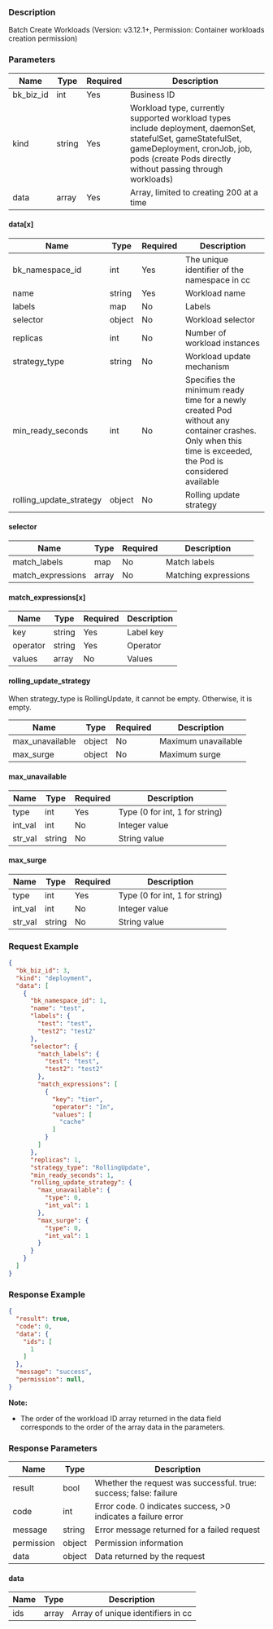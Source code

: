 ### Description

Batch Create Workloads (Version: v3.12.1+, Permission: Container workloads creation permission)

### Parameters

| Name      | Type   | Required | Description                                                                                                                                                                                                |
|-----------|--------|----------|------------------------------------------------------------------------------------------------------------------------------------------------------------------------------------------------------------|
| bk_biz_id | int    | Yes      | Business ID                                                                                                                                                                                                |
| kind      | string | Yes      | Workload type, currently supported workload types include deployment, daemonSet, statefulSet, gameStatefulSet, gameDeployment, cronJob, job, pods (create Pods directly without passing through workloads) |
| data      | array  | Yes      | Array, limited to creating 200 at a time                                                                                                                                                                   |

#### data[x]

| Name                    | Type   | Required | Description                                                                                                                                              |
|-------------------------|--------|----------|----------------------------------------------------------------------------------------------------------------------------------------------------------|
| bk_namespace_id         | int    | Yes      | The unique identifier of the namespace in cc                                                                                                             |
| name                    | string | Yes      | Workload name                                                                                                                                            |
| labels                  | map    | No       | Labels                                                                                                                                                   |
| selector                | object | No       | Workload selector                                                                                                                                        |
| replicas                | int    | No       | Number of workload instances                                                                                                                             |
| strategy_type           | string | No       | Workload update mechanism                                                                                                                                |
| min_ready_seconds       | int    | No       | Specifies the minimum ready time for a newly created Pod without any container crashes. Only when this time is exceeded, the Pod is considered available |
| rolling_update_strategy | object | No       | Rolling update strategy                                                                                                                                  |

#### selector

| Name              | Type  | Required | Description          |
|-------------------|-------|----------|----------------------|
| match_labels      | map   | No       | Match labels         |
| match_expressions | array | No       | Matching expressions |

#### match_expressions[x]

| Name     | Type   | Required | Description |
|----------|--------|----------|-------------|
| key      | string | Yes      | Label key   |
| operator | string | Yes      | Operator    |
| values   | array  | No       | Values      |

#### rolling_update_strategy

When strategy_type is RollingUpdate, it cannot be empty. Otherwise, it is empty.

| Name            | Type   | Required | Description         |
|-----------------|--------|----------|---------------------|
| max_unavailable | object | No       | Maximum unavailable |
| max_surge       | object | No       | Maximum surge       |

#### max_unavailable

| Name    | Type   | Required | Description                    |
|---------|--------|----------|--------------------------------|
| type    | int    | Yes      | Type (0 for int, 1 for string) |
| int_val | int    | No       | Integer value                  |
| str_val | string | No       | String value                   |

#### max_surge

| Name    | Type   | Required | Description                    |
|---------|--------|----------|--------------------------------|
| type    | int    | Yes      | Type (0 for int, 1 for string) |
| int_val | int    | No       | Integer value                  |
| str_val | string | No       | String value                   |

### Request Example

```json
{
  "bk_biz_id": 3,
  "kind": "deployment",
  "data": [
    {
      "bk_namespace_id": 1,
      "name": "test",
      "labels": {
        "test": "test",
        "test2": "test2"
      },
      "selector": {
        "match_labels": {
          "test": "test",
          "test2": "test2"
        },
        "match_expressions": [
          {
            "key": "tier",
            "operator": "In",
            "values": [
              "cache"
            ]
          }
        ]
      },
      "replicas": 1,
      "strategy_type": "RollingUpdate",
      "min_ready_seconds": 1,
      "rolling_update_strategy": {
        "max_unavailable": {
          "type": 0,
          "int_val": 1
        },
        "max_surge": {
          "type": 0,
          "int_val": 1
        }
      }
    }
  ]
}
```

### Response Example

```json
{
  "result": true,
  "code": 0,
  "data": {
    "ids": [
      1
    ]
  },
  "message": "success",
  "permission": null,
}
```

**Note:**

- The order of the workload ID array returned in the data field corresponds to the order of the array data in the
  parameters.

### Response Parameters

| Name       | Type   | Description                                                       |
|------------|--------|-------------------------------------------------------------------|
| result     | bool   | Whether the request was successful. true: success; false: failure |
| code       | int    | Error code. 0 indicates success, >0 indicates a failure error     |
| message    | string | Error message returned for a failed request                       |
| permission | object | Permission information                                            |
| data       | object | Data returned by the request                                      |

#### data

| Name | Type  | Description                       |
|------|-------|-----------------------------------|
| ids  | array | Array of unique identifiers in cc |
